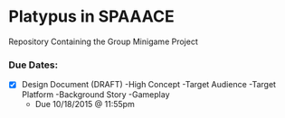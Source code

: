 # Platypus in SPAAACE
Repository Containing the Group Minigame Project

### Due Dates:
- [x] Design Document (DRAFT)
    -High Concept
    -Target Audience
    -Target Platform
    -Background Story
    -Gameplay
  - Due 10/18/2015 @ 11:55pm
